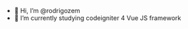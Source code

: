 - 👋 Hi, I’m @rodrigozem
- 🌱 I’m currently studying codeigniter 4 Vue JS framework

<!---
rodrigozem/rodrigozem is a ✨ special ✨ repository because its `README.md` (this file) appears on your GitHub profile.
You can click the Preview link to take a look at your changes.
--->
